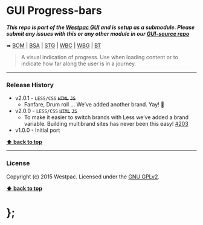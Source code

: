 GUI Progress-bars
=================

***This repo is part of the [Westpac GUI](http://gel.westpacgroup.com.au/GUI/) and is setup as a submodule. Please submit any issues with this or any other
module in our [GUI-source repo](https://github.com/WestpacCXTeam/GUI-source/issues)***

➠
[BOM](http://westpaccxteam.github.io/GUI-progress-bars/tests/BOM/) |
[BSA](http://westpaccxteam.github.io/GUI-progress-bars/tests/BSA/) |
[STG](http://westpaccxteam.github.io/GUI-progress-bars/tests/STG/) |
[WBC](http://westpaccxteam.github.io/GUI-progress-bars/tests/WBC/) |
[WBG](http://westpaccxteam.github.io/GUI-progress-bars/tests/WBG/) |
[BT](http://westpaccxteam.github.io/GUI-progress-bars/tests/BT/)

> A visual indication of progress. Use when loading content or to indicate how far along the user is in a journey.

----------------------------------------------------------------------------------------------------------------------------------------------------------------


### Release History

* v2.0.1 - `LESS/CSS` ~~`HTML`~~ ~~`JS`~~
	* Fanfare, Drum roll … We’ve added another brand. Yay! :clap:
* v2.0.0 - `LESS/CSS` ~~`HTML`~~ ~~`JS`~~
	* To make it easier to switch brands with Less we’ve added a brand variable. Building multibrand sites has never been this easy!
		[#203](https://github.com/WestpacCXTeam/GUI-source/issues/203)
* v1.0.0 - Initial port

**[⬆ back to top](#content)**


----------------------------------------------------------------------------------------------------------------------------------------------------------------


### License

Copyright (c) 2015 Westpac. Licensed under the [GNU GPLv2](https://raw.githubusercontent.com/WestpacCXTeam/GUI-progress-bars/master/LICENSE).

**[⬆ back to top](#content)**

# };
